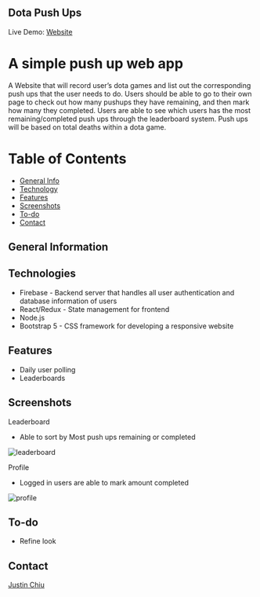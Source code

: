 ## Dota Push Ups

Live Demo: [Website](https://dota-pushup.herokuapp.com/)

# A simple push up web app
A Website that will record user’s dota games and list out the corresponding push ups that the user needs to do. Users should be able to go to their own page to check out how many pushups they have remaining, and then mark how many they completed. Users are able to see which users has the most remaining/completed push ups through the leaderboard system.
Push ups will be based on total deaths within a dota game.

# Table of Contents
* [General Info](#general-formation)
* [Technology](#technologies)
* [Features](#features)
* [Screenshots](#screenshots)
* [To-do](#To-do)
* [Contact](#Contact)

## General Information

## Technologies
* Firebase - Backend server that handles all user authentication and database information of users
* React/Redux - State management for frontend
* Node.js
* Bootstrap 5 - CSS framework for developing a responsive website

## Features
- Daily user polling
- Leaderboards

## Screenshots

Leaderboard
- Able to sort by Most push ups remaining or completed

![leaderboard](https://user-images.githubusercontent.com/54900863/176327315-c3f1a93c-a5de-4a0c-a03b-314503c27f16.png)

Profile
- Logged in users are able to mark amount completed

![profile](https://user-images.githubusercontent.com/54900863/176327481-d5aa0767-f722-4cab-b1df-eddaac220789.png)

## To-do
- Refine look

## Contact
[Justin Chiu](https://linkedin.com/in/justinchiu25)
